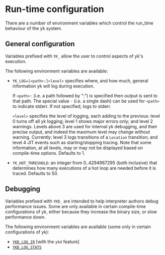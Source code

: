 # Run-time configuration

There are a number of environment variables which control the run_time
behaviour of the yk system.


## General configuration

Variables prefixed with `YK_` allow the user to control aspects of yk's execution.

The following environment variables are available:

* `YK_LOG=[<path>:]<level>` specifies where, and how much, general information
  yk will log during execution.

  If `<path>:` (i.e. a path followed by ":") is specified then output is sent
  to that path. The special value `-` (i.e. a single dash) can be used for
  `<path>` to indicate stderr. If not specified, logs to stderr.

  `<level>` specifies the level of logging, each adding to the previous: level
  0 turns off all yk logging; level 1 shows major errors only; and level 2
  warnings. Levels above 3 are used for internal yk debugging, and their
  precise output, and indeed the maximum level may change without warning.
  Currently: level 3 logs transitions of a `Location` transition; and level 4
  JIT events such as starting/stopping tracing. Note that some information, at
  all levels, may or may not be displayed based on compile-time options.
  Defaults to 1.

* `YK_HOT_THRESHOLD`: an integer from 0..4294967295 (both inclusive) that
  determines how many executions of a hot loop are needed before it is traced.
  Defaults to 50.


## Debugging

Variables prefixed with `YKD_` are intended to help interpreter authors debug
performance issues. Some are only available in certain compile-time
configurations of yk, either because they increase the binary size, or slow
performance down.

The following environment variables are available (some only in certain configurations of yk):

* [`YKD_LOG_IR`](understanding_traces.html#ykd_log_ir) [with the `ykd` feature]
* [`YKD_LOG_STATS`](profiling.html#jit-statistics)

